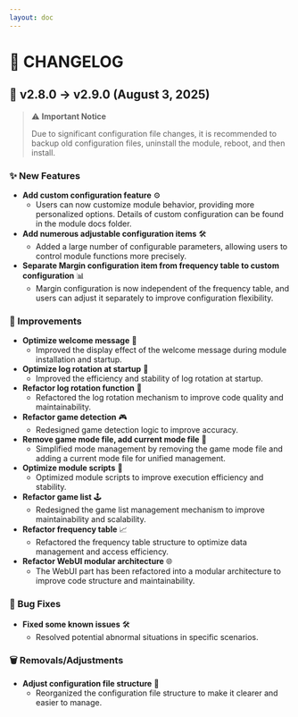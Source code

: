```yaml
---
layout: doc
---
```


# 📝 CHANGELOG

## 🚀 v2.8.0 → v2.9.0 (August 3, 2025)

> ⚠️ **Important Notice**
>
> Due to significant configuration file changes, it is recommended to backup old configuration files, uninstall the module, reboot, and then install.

### ✨ New Features

- **Add custom configuration feature** ⚙️
  - Users can now customize module behavior, providing more personalized options. Details of custom configuration can be found in the module docs folder.
- **Add numerous adjustable configuration items** 🛠️
  - Added a large number of configurable parameters, allowing users to control module functions more precisely.
- **Separate Margin configuration item from frequency table to custom configuration** 📊
  - Margin configuration is now independent of the frequency table, and users can adjust it separately to improve configuration flexibility.

### 🔧 Improvements

- **Optimize welcome message** 👋
  - Improved the display effect of the welcome message during module installation and startup.
- **Optimize log rotation at startup** 📒
  - Improved the efficiency and stability of log rotation at startup.
- **Refactor log rotation function** 🔄
  - Refactored the log rotation mechanism to improve code quality and maintainability.
- **Refactor game detection** 🎮
  - Redesigned game detection logic to improve accuracy.
- **Remove game mode file, add current mode file** 📄
  - Simplified mode management by removing the game mode file and adding a current mode file for unified management.
- **Optimize module scripts** 🧠
  - Optimized module scripts to improve execution efficiency and stability.
- **Refactor game list** 🕹️
  - Redesigned the game list management mechanism to improve maintainability and scalability.
- **Refactor frequency table** 📈
  - Refactored the frequency table structure to optimize data management and access efficiency.
- **Refactor WebUI modular architecture** 🌐
  - The WebUI part has been refactored into a modular architecture to improve code structure and maintainability.

### 🐛 Bug Fixes

- **Fixed some known issues** 🛠️
  - Resolved potential abnormal situations in specific scenarios.

### 🗑️ Removals/Adjustments

- **Adjust configuration file structure** 📁
  - Reorganized the configuration file structure to make it clearer and easier to manage.